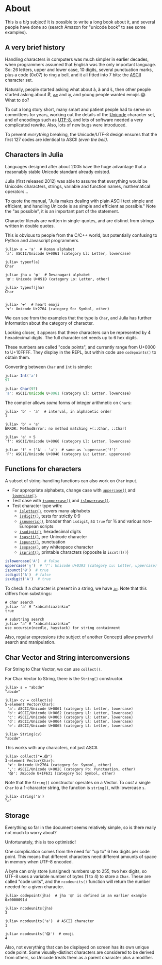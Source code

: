 # About

This is a _big_ subject!
It is possible to write a long book about it, and several people have done so (search Amazon for "unicode book" to see some examples).

## A very brief history

Handling characters in computers was much simpler in earlier decades, when programmers assumed that English was the only important language.
So: 26 letters, upper and lower case, 10 digits, several punctuation marks, plus a code (0x07) to ring a bell, and it all fitted into 7 bits: the [ASCII][ascii] character set.

Naturally, people started asking what about à, ä and Ł, then other people started asking about ऄ, ஹ  and ญ, and young people wanted emojis 😱.
What to do?

To cut a long story short, many smart and patient people had to serve on committees for years, working out the details of the [Unicode][unicode] character set, and of encodings such as [UTF-8][utf-8], and lots of software needed a _very_ complicated rewrite.
Also, lots of new bugs were introduced.

To prevent _everything_ breaking, the Unicode/UTF-8 design ensures that the first 127 codes are identical to ASCII _(even the bell)_.

## Characters in Julia

Languages designed after about 2005 have the huge advantage that a reasonably stable Unicode standard already existed.

Julia (first released 2012) was able to assume that everything would be Unicode: characters, strings, variable and function names, mathematical operators...

To quote the [manual][strings], "Julia makes dealing with plain ASCII text simple and efficient, and handling Unicode is as simple and efficient as possible."
Note the "as possible", it is an important part of the statement.

Character literals are written in single-quotes, and are distinct from strings written in double quotes.

This is obvious to people from the C/C++ world, but potentially confusing to Python and Javascript programmers.

```julia-repl
julia> a = 'a'  # Roman alphabet
'a': ASCII/Unicode U+0061 (category Ll: Letter, lowercase)

julia> typeof(a)
Char

julia> jha = 'झ'  # Devanagari alphabet
'झ': Unicode U+091D (category Lo: Letter, other)

julia> typeof(jha)
Char


julia> '❤'  # heart emoji
'❤': Unicode U+2764 (category So: Symbol, other)
```

We can see from the examples that the type is `Char`, and Julia has further information about the category of character.

Looking closer, it appears that these characters can be represented by 4 hexadecimal digits.
The full character set needs up to 6 hex digits.

These numbers are called "code points", and currently range from U+0000 to U+10FFFF.
They display in the REPL, but within code use `codepoints()` to obtain them.

Converting between `Char` and `Int` is simple:

```julia
julia> Int('a')
97

julia> Char(97)
'a': ASCII/Unicode U+0061 (category Ll: Letter, lowercase)
```

The compiler allows _some_ forms of integer arithmetic on `Char`s:

```julia-repl
julia> 'b' - 'a'  # interval, in alphabetic order
1

julia> 'b' + 'a'
ERROR: MethodError: no method matching +(::Char, ::Char)

julia> 'a' + 5
'f': ASCII/Unicode U+0066 (category Ll: Letter, lowercase)

julia> 'f' + ('A' - 'a')  # same as `uppercase('f')`
'F': ASCII/Unicode U+0046 (category Lu: Letter, uppercase)
```

## Functions for characters

A subset of string-handling functions can also work on `Char` input.

- For appropriate alphabets, change case with [`uppercase()`][uppercase] and [`lowercase()`][lowercase].
- Test case with [`isuppercase()`][isuppercase] and [`islowercase()`][islowercase].
- Test character type with:
  - [`isletter()`][isletter], covers many alphabets
  - [`isdigit()`][isdigit], tests for strictly 0:9
  - [`isnumeric()`][isnumeric], broader than `isdigit`, so `true` for ¾ and various non-European scripts
  - [`isxdigit()`][isxdigit], hexadecimal digits
  - [`isascii()`][isascii], pre-Unicode character
  - [`ispunct()`][ispunct], punctuation
  - [`isspace()`][isspace], any whitespace character
  - [`isprint()`][isprint], printable characters (opposite is `iscntrl()`)

```julia
islowercase('A')  # false
uppercase('γ')  # 'Γ': Unicode U+0393 (category Lu: Letter, uppercase)
ispunct('@')  # true
isdigit('A')  # false
isxdigit('A')  # true
```
To check if a character is present in a string, we have [`in`][ranges].
Note that this differs from substrings:

```julia-repl
# char search
julia> 'a' ∈ "xabcahliazlnkiw"
true

# substring search
julia> "a" ∈ "xabcahliazlnkiw"
use occursin(needle, haystack) for string containment
```

Also, regular expressions (the subject of another Concept) allow powerful search and manipulation.

## Char Vector and String interconversions

For String to Char Vector, we can use `collect()`.

For Char Vector to String, there is the `String()` constructor.

```julia-repl
julia> s = "abcde"
"abcde"

julia> cv = collect(s)
5-element Vector{Char}:
 'a': ASCII/Unicode U+0061 (category Ll: Letter, lowercase)
 'b': ASCII/Unicode U+0062 (category Ll: Letter, lowercase)
 'c': ASCII/Unicode U+0063 (category Ll: Letter, lowercase)
 'd': ASCII/Unicode U+0064 (category Ll: Letter, lowercase)
 'e': ASCII/Unicode U+0065 (category Ll: Letter, lowercase)

julia> String(cv)
"abcde"
```

This works with any characters, not just ASCII.

```julia-repl
julia> collect("❤,😱")
3-element Vector{Char}:
 '❤': Unicode U+2764 (category So: Symbol, other)
 ',': ASCII/Unicode U+002C (category Po: Punctuation, other)
 '😱': Unicode U+1F631 (category So: Symbol, other)
```

Note that the `String()` constructor operates on a Vector.
To _cast_ a single `Char` to a 1-character string, the function is `string()`, with lowercase `s`.

```julia-repl
julia> string('a')
"a"
```

## Storage

Everything so far in the document seems relatively simple, so is there really not much to worry about?

Unfortunately, this is too optimistic!

One complication comes from the need for "up to" 6 hex digits per code point.
This means that different characters need different amounts of space in memory when UTF-8 encoded.

A byte can only store (unsigned) numbers up to 255, two hex digits, so UTF-8 uses a variable number of bytes (1 to 4) to store a `Char`.
These are called "code units", and the `ncodeunits()` function will return the number needed for a given character.

```julia-repl
julia> codepoint(jha)  # jha 'झ' is defined in an earlier example
0x0000091d

julia> ncodeunits(jha)
3

julia> ncodeunits('a')  # ASCII character
1

julia> ncodeunits('😱')  # emoji
4
```

Also, not everything that can be displayed on screen has its own unique code point.
Some visually-distinct characters are considered to be derived from others, so Unicode treats them as a parent character plus a modifier.


[ascii]: https://en.wikipedia.org/wiki/ASCII
[unicode]: https://home.unicode.org/
[utf-8]: https://en.wikipedia.org/wiki/UTF-8
[chars]: https://docs.julialang.org/en/v1/manual/strings/#man-characters
[strings]: https://docs.julialang.org/en/v1/manual/strings/
[uppercase]: https://docs.julialang.org/en/v1/base/strings/#Base.Unicode.uppercase
[lowercase]: https://docs.julialang.org/en/v1/base/strings/#Base.Unicode.lowercase
[isuppercase]: https://docs.julialang.org/en/v1/base/strings/#Base.Unicode.isuppercase
[islowercase]: https://docs.julialang.org/en/v1/base/strings/#Base.Unicode.islowercase
[isletter]: https://docs.julialang.org/en/v1/base/strings/#Base.Unicode.isletter
[isdigit]: https://docs.julialang.org/en/v1/base/strings/#Base.Unicode.isdigit
[isnumeric]: https://docs.julialang.org/en/v1/base/strings/#Base.Unicode.isnumeric
[isxdigit]: https://docs.julialang.org/en/v1/base/strings/#Base.Unicode.isxdigit
[isascii]: https://docs.julialang.org/en/v1/base/strings/#Base.isascii
[ispunct]: https://docs.julialang.org/en/v1/base/strings/#Base.Unicode.ispunct
[isspace]: https://docs.julialang.org/en/v1/base/strings/#Base.Unicode.isspace
[isprint]: https://docs.julialang.org/en/v1/base/strings/#Base.Unicode.isprint
[iscntrl]: https://docs.julialang.org/en/v1/base/strings/#Base.Unicode.iscntrl
[ranges]: https://exercism.org/tracks/julia/concepts/ranges
